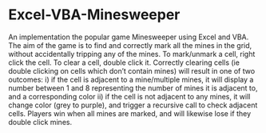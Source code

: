 # Excel-VBA-Minesweeper
An implementation the popular game Minesweeper using Excel and VBA. The aim of the game is to find and correctly mark all the mines in the grid, without accidentally tripping any of the mines. To mark/unmark a cell, right click the cell. To clear a cell, double click it. Correctly clearing cells (ie double clicking on cells which don’t contain mines) will result in one of two outcomes: i) if the cell is adjacent to a mine/multiple mines, it will display a number between 1 and 8 representing the number of mines it is adjacent to, and a corresponding color ii) if the cell is not adjacent to any mines, it will change color (grey to purple), and trigger a recursive call to check adjacent cells. Players win when all mines are marked, and will likewise lose if they double click mines. 
